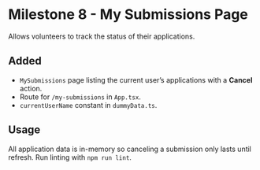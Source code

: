 # Milestone 8 - My Submissions Page

Allows volunteers to track the status of their applications.

## Added
- `MySubmissions` page listing the current user’s applications with a **Cancel** action.
- Route for `/my-submissions` in `App.tsx`.
- `currentUserName` constant in `dummyData.ts`.

## Usage
All application data is in-memory so canceling a submission only lasts until refresh.
Run linting with `npm run lint`.
